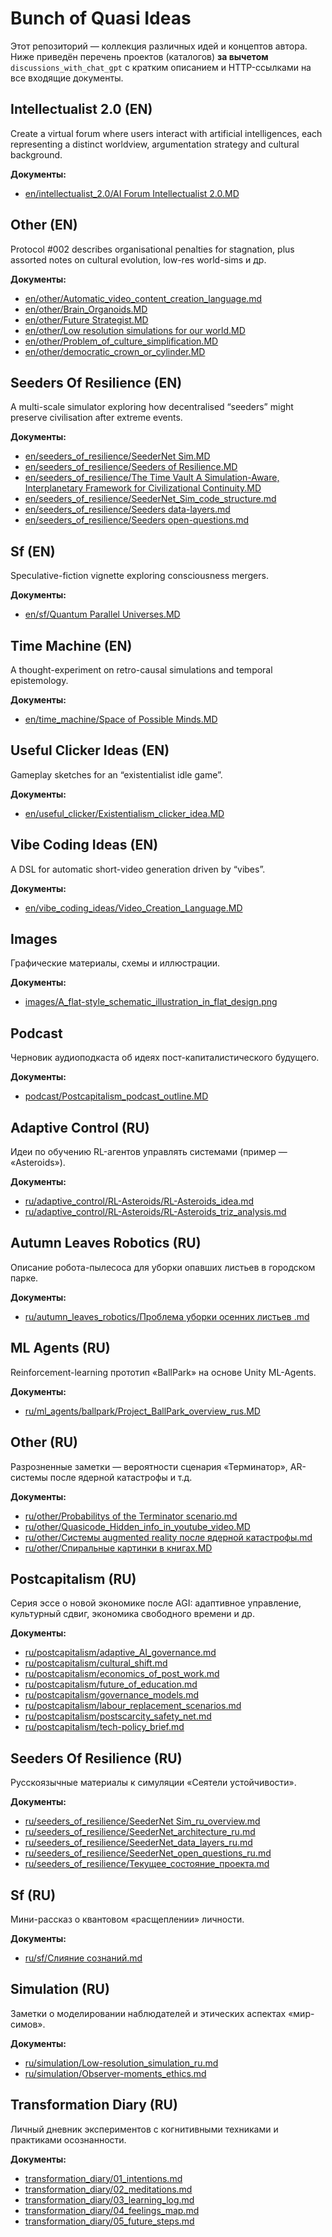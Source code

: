 # Bunch of Quasi Ideas

Этот репозиторий — коллекция различных идей и концептов автора. Ниже приведён перечень проектов (каталогов) **за вычетом** `discussions_with_chat_gpt` с кратким описанием и HTTP-ссылками на все входящие документы.

## Intellectualist 2.0 (EN)

Create a virtual forum where users interact with artificial intelligences, each representing a distinct worldview, argumentation strategy and cultural background.

**Документы:**
- [en/intellectualist_2.0/AI Forum Intellectualist 2.0.MD](https://github.com/QuasiIdeas/BunchOfQuasiIdeas/blob/main/en/intellectualist_2.0/AI%20Forum%20Intellectualist%202.0.MD)

## Other (EN)

Protocol #002 describes organisational penalties for stagnation, plus assorted notes on cultural evolution, low-res world-sims и др.

**Документы:**
- [en/other/Automatic_video_content_creation_language.md](https://github.com/QuasiIdeas/BunchOfQuasiIdeas/blob/main/en/other/Automatic_video_content_creation_language.md)  
- [en/other/Brain_Organoids.MD](https://github.com/QuasiIdeas/BunchOfQuasiIdeas/blob/main/en/other/Brain_Organoids.MD)  
- [en/other/Future Strategist.MD](https://github.com/QuasiIdeas/BunchOfQuasiIdeas/blob/main/en/other/Future%20Strategist.MD)  
- [en/other/Low resolution simulations for our world.MD](https://github.com/QuasiIdeas/BunchOfQuasiIdeas/blob/main/en/other/Low%20resolution%20simulations%20for%20our%20world.MD)  
- [en/other/Problem_of_culture_simplification.MD](https://github.com/QuasiIdeas/BunchOfQuasiIdeas/blob/main/en/other/Problem_of_culture_simplification.MD)  
- [en/other/democratic_crown_or_cylinder.MD](https://github.com/QuasiIdeas/BunchOfQuasiIdeas/blob/main/en/other/democratic_crown_or_cylinder.MD)

## Seeders Of Resilience (EN)

A multi-scale simulator exploring how decentralised “seeders” might preserve civilisation after extreme events.

**Документы:**
- [en/seeders_of_resilience/SeederNet Sim.MD](https://github.com/QuasiIdeas/BunchOfQuasiIdeas/blob/main/en/seeders_of_resilience/SeederNet%20Sim.MD)  
- [en/seeders_of_resilience/Seeders of Resilience.MD](https://github.com/QuasiIdeas/BunchOfQuasiIdeas/blob/main/en/seeders_of_resilience/Seeders%20of%20Resilience.MD)  
- [en/seeders_of_resilience/The Time Vault A Simulation-Aware, Interplanetary Framework for Civilizational Continuity.MD](https://github.com/QuasiIdeas/BunchOfQuasiIdeas/blob/main/en/seeders_of_resilience/The%20Time%20Vault%20A%20Simulation-Aware,%20Interplanetary%20Framework%20for%20Civilizational%20Continuity.MD)  
- [en/seeders_of_resilience/SeederNet_Sim_code_structure.md](https://github.com/QuasiIdeas/BunchOfQuasiIdeas/blob/main/en/seeders_of_resilience/SeederNet_Sim_code_structure.md)  
- [en/seeders_of_resilience/Seeders data-layers.md](https://github.com/QuasiIdeas/BunchOfQuasiIdeas/blob/main/en/seeders_of_resilience/Seeders%20data-layers.md)  
- [en/seeders_of_resilience/Seeders open-questions.md](https://github.com/QuasiIdeas/BunchOfQuasiIdeas/blob/main/en/seeders_of_resilience/Seeders%20open-questions.md)

## Sf (EN)

Speculative-fiction vignette exploring consciousness mergers.

**Документы:**
- [en/sf/Quantum Parallel Universes.MD](https://github.com/QuasiIdeas/BunchOfQuasiIdeas/blob/main/en/sf/Quantum%20Parallel%20Universes.MD)

## Time Machine (EN)

A thought-experiment on retro-causal simulations and temporal epistemology.

**Документы:**
- [en/time_machine/Space of Possible Minds.MD](https://github.com/QuasiIdeas/BunchOfQuasiIdeas/blob/main/en/time_machine/Space%20of%20Possible%20Minds.MD)

## Useful Clicker Ideas (EN)

Gameplay sketches for an “existentialist idle game”.

**Документы:**
- [en/useful_clicker/Existentialism_clicker_idea.MD](https://github.com/QuasiIdeas/BunchOfQuasiIdeas/blob/main/en/useful_clicker/Existentialism_clicker_idea.MD)

## Vibe Coding Ideas (EN)

A DSL for automatic short-video generation driven by “vibes”.

**Документы:**
- [en/vibe_coding_ideas/Video_Creation_Language.MD](https://github.com/QuasiIdeas/BunchOfQuasiIdeas/blob/main/en/vibe_coding_ideas/Video_Creation_Language.MD)

## Images

Графические материалы, схемы и иллюстрации.

**Документы:**
- [images/A_flat-style_schematic_illustration_in_flat_design.png](https://github.com/QuasiIdeas/BunchOfQuasiIdeas/blob/main/images/A_flat-style_schematic_illustration_in_flat_design.png)

## Podcast

Черновик аудио­подкаста об идеях пост-капиталистического будущего.

**Документы:**
- [podcast/Postcapitalism_podcast_outline.MD](https://github.com/QuasiIdeas/BunchOfQuasiIdeas/blob/main/podcast/Postcapitalism_podcast_outline.MD)

## Adaptive Control (RU)

Идеи по обучению RL-агентов управлять системами (пример — «Asteroids»).

**Документы:**
- [ru/adaptive_control/RL-Asteroids/RL-Asteroids_idea.md](https://github.com/QuasiIdeas/BunchOfQuasiIdeas/blob/main/ru/adaptive_control/RL-Asteroids/RL-Asteroids_idea.md)  
- [ru/adaptive_control/RL-Asteroids/RL-Asteroids_triz_analysis.md](https://github.com/QuasiIdeas/BunchOfQuasiIdeas/blob/main/ru/adaptive_control/RL-Asteroids/RL-Asteroids_triz_analysis.md)

## Autumn Leaves Robotics (RU)

Описание робота-пылесоса для уборки опавших листьев в городском парке.

**Документы:**
- [ru/autumn_leaves_robotics/Проблема уборки осенних листьев .md](https://github.com/QuasiIdeas/BunchOfQuasiIdeas/blob/main/ru/autumn_leaves_robotics/Проблема%20уборки%20осенних%20листьев%20.md)

## ML Agents (RU)

Reinforcement-learning прототип «BallPark» на основе Unity ML-Agents.

**Документы:**
- [ru/ml_agents/ballpark/Project_BallPark_overview_rus.MD](https://github.com/QuasiIdeas/BunchOfQuasiIdeas/blob/main/ru/ml_agents/ballpark/Project_BallPark_overview_rus.MD)

## Other (RU)

Разрозненные заметки — вероятности сценария «Терминатор», AR-системы после ядерной катастрофы и т.д.

**Документы:**
- [ru/other/Probabilitys of the Terminator scenario.md](https://github.com/QuasiIdeas/BunchOfQuasiIdeas/blob/main/ru/other/Probabilitys%20of%20the%20Terminator%20scenario.md)  
- [ru/other/Quasicode_Hidden_info_in_youtube_video.MD](https://github.com/QuasiIdeas/BunchOfQuasiIdeas/blob/main/ru/other/Quasicode_Hidden_info_in_youtube_video.MD)  
- [ru/other/Системы augmented reality после ядерной катастрофы.md](https://github.com/QuasiIdeas/BunchOfQuasiIdeas/blob/main/ru/other/Системы%20augmented%20reality%20после%20ядерной%20катастрофы.md)  
- [ru/other/Спиральные картинки в книгах.MD](https://github.com/QuasiIdeas/BunchOfQuasiIdeas/blob/main/ru/other/Спиральные%20картинки%20в%20книгах.MD)

## Postcapitalism (RU)

Серия эссе о новой экономике после AGI: адаптивное управление, культурный сдвиг, экономика свободного времени и др.

**Документы:**
- [ru/postcapitalism/adaptive_AI_governance.md](https://github.com/QuasiIdeas/BunchOfQuasiIdeas/blob/main/ru/postcapitalism/adaptive_AI_governance.md)  
- [ru/postcapitalism/cultural_shift.md](https://github.com/QuasiIdeas/BunchOfQuasiIdeas/blob/main/ru/postcapitalism/cultural_shift.md)  
- [ru/postcapitalism/economics_of_post_work.md](https://github.com/QuasiIdeas/BunchOfQuasiIdeas/blob/main/ru/postcapitalism/economics_of_post_work.md)  
- [ru/postcapitalism/future_of_education.md](https://github.com/QuasiIdeas/BunchOfQuasiIdeas/blob/main/ru/postcapitalism/future_of_education.md)  
- [ru/postcapitalism/governance_models.md](https://github.com/QuasiIdeas/BunchOfQuasiIdeas/blob/main/ru/postcapitalism/governance_models.md)  
- [ru/postcapitalism/labour_replacement_scenarios.md](https://github.com/QuasiIdeas/BunchOfQuasiIdeas/blob/main/ru/postcapitalism/labour_replacement_scenarios.md)  
- [ru/postcapitalism/postscarcity_safety_net.md](https://github.com/QuasiIdeas/BunchOfQuasiIdeas/blob/main/ru/postcapitalism/postscarcity_safety_net.md)  
- [ru/postcapitalism/tech-policy_brief.md](https://github.com/QuasiIdeas/BunchOfQuasiIdeas/blob/main/ru/postcapitalism/tech-policy_brief.md)

## Seeders Of Resilience (RU)

Русскоязычные материалы к симуляции «Сеятели устойчивости».

**Документы:**
- [ru/seeders_of_resilience/SeederNet Sim_ru_overview.md](https://github.com/QuasiIdeas/BunchOfQuasiIdeas/blob/main/ru/seeders_of_resilience/SeederNet%20Sim_ru_overview.md)  
- [ru/seeders_of_resilience/SeederNet_architecture_ru.md](https://github.com/QuasiIdeas/BunchOfQuasiIdeas/blob/main/ru/seeders_of_resilience/SeederNet_architecture_ru.md)  
- [ru/seeders_of_resilience/SeederNet_data_layers_ru.md](https://github.com/QuasiIdeas/BunchOfQuasiIdeas/blob/main/ru/seeders_of_resilience/SeederNet_data_layers_ru.md)  
- [ru/seeders_of_resilience/SeederNet_open_questions_ru.md](https://github.com/QuasiIdeas/BunchOfQuasiIdeas/blob/main/ru/seeders_of_resilience/SeederNet_open_questions_ru.md)  
- [ru/seeders_of_resilience/Текущее_состояние_проекта.md](https://github.com/QuasiIdeas/BunchOfQuasiIdeas/blob/main/ru/seeders_of_resilience/Текущее_состояние_проекта.md)

## Sf (RU)

Мини-рассказ о квантовом «расщеплении» личности.

**Документы:**
- [ru/sf/Слияние сознаний.md](https://github.com/QuasiIdeas/BunchOfQuasiIdeas/blob/main/ru/sf/Слияние%20сознаний.md)

## Simulation (RU)

Заметки о моделировании наблюдателей и этических аспектах «мир-симов».

**Документы:**
- [ru/simulation/Low-resolution_simulation_ru.md](https://github.com/QuasiIdeas/BunchOfQuasiIdeas/blob/main/ru/simulation/Low-resolution_simulation_ru.md)  
- [ru/simulation/Observer-moments_ethics.md](https://github.com/QuasiIdeas/BunchOfQuasiIdeas/blob/main/ru/simulation/Observer-moments_ethics.md)

## Transformation Diary (RU)

Личный дневник экспериментов с когнитивными техниками и практиками осознанности.

**Документы:**
- [transformation_diary/01_intentions.md](https://github.com/QuasiIdeas/BunchOfQuasiIdeas/blob/main/transformation_diary/01_intentions.md)  
- [transformation_diary/02_meditations.md](https://github.com/QuasiIdeas/BunchOfQuasiIdeas/blob/main/transformation_diary/02_meditations.md)  
- [transformation_diary/03_learning_log.md](https://github.com/QuasiIdeas/BunchOfQuasiIdeas/blob/main/transformation_diary/03_learning_log.md)  
- [transformation_diary/04_feelings_map.md](https://github.com/QuasiIdeas/BunchOfQuasiIdeas/blob/main/transformation_diary/04_feelings_map.md)  
- [transformation_diary/05_future_steps.md](https://github.com/QuasiIdeas/BunchOfQuasiIdeas/blob/main/transformation_diary/05_future_steps.md)
